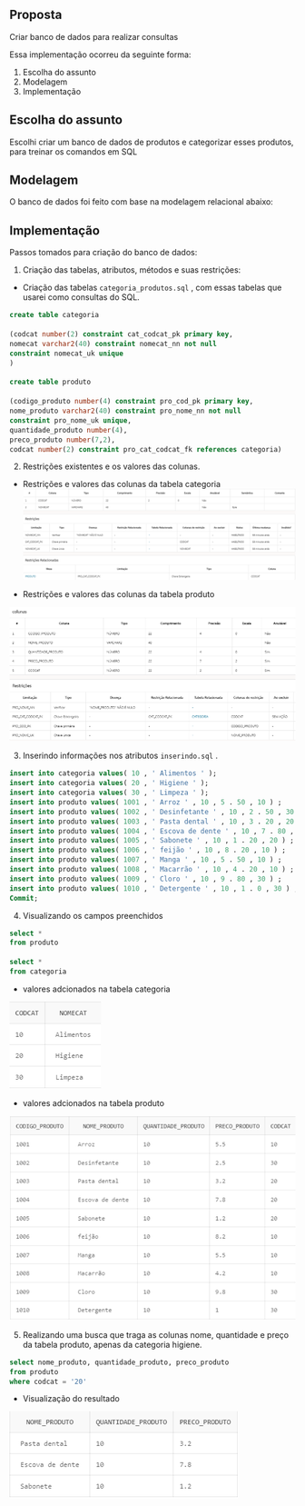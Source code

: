 ##  Proposta

Criar banco de dados para realizar consultas

Essa implementação ocorreu da seguinte forma:
1. Escolha do assunto
2. Modelagem
3. Implementação

##  Escolha do assunto
Escolhi criar um banco de dados de produtos e categorizar esses produtos, para treinar os comandos em SQL

##  Modelagem
O banco de dados foi feito com base na modelagem relacional abaixo:


##  Implementação
Passos tomados para criação do banco de dados:
1. Criação das tabelas, atributos, métodos e suas restrições:
- Criação das tabelas `categoria_produtos.sql` , com essas tabelas que usarei como consultas do SQL.
```sql
create table categoria  

(codcat number(2) constraint cat_codcat_pk primary key,  
nomecat varchar2(40) constraint nomecat_nn not null  
constraint nomecat_uk unique  
)

create table produto    

(codigo_produto number(4) constraint pro_cod_pk primary key,  
nome_produto varchar2(40) constraint pro_nome_nn not null  
constraint pro_nome_uk unique,  
quantidade_produto number(4),  
preco_produto number(7,2), 
codcat number(2) constraint pro_cat_codcat_fk references categoria)
```


2. Restrições existentes e os valores das colunas.
- Restrições e valores das colunas da tabela categoria
![restricao-cat](https://github.com/ellenvdjsilva/criandobds/blob/main/restricao-cat.png)

- Restrições e valores das colunas da tabela produto

![coluna_restricoes_produto](https://github.com/ellenvdjsilva/criandobds/blob/main/coluna_restricoes_produto.png)



3. Inserindo informações nos atributos `inserindo.sql` .
```sql
insert into categoria values( 10 , ' Alimentos ' );
insert into categoria values( 20 , ' Higiene ' );
insert into categoria values( 30 , ' Limpeza ' );
insert into produto values( 1001 , ' Arroz ' , 10 , 5 . 50 , 10 ) ;
insert into produto values( 1002 , ' Desinfetante ' , 10 , 2 . 50 , 30 ) ;
insert into produto values( 1003 , ' Pasta dental ' , 10 , 3 . 20 , 20 ) ;
insert into produto values( 1004 , ' Escova de dente ' , 10 , 7 . 80 , 20 ) ;
insert into produto values( 1005 , ' Sabonete ' , 10 , 1 . 20 , 20 ) ;
insert into produto values( 1006 , ' feijão ' , 10 , 8 . 20 , 10 ) ;
insert into produto values( 1007 , ' Manga ' , 10 , 5 . 50 , 10 ) ;
insert into produto values( 1008 , ' Macarrão ' , 10 , 4 . 20 , 10 ) ;
insert into produto values( 1009 , ' Cloro ' , 10 , 9 . 80 , 30 ) ;
insert into produto values( 1010 , ' Detergente ' , 10 , 1 . 0 , 30 ) ;
Commit;
```
4. Visualizando os campos preenchidos 
```sql
select *
from produto

select *
from categoria
```


- valores adcionados na tabela categoria

![tabela-categoria](https://github.com/ellenvdjsilva/criandobds/blob/main/tabela-categoria.png)

- valores adcionados na tabela produto

![tabela-produto](https://github.com/ellenvdjsilva/criandobds/blob/main/tabela-produto.png)

5. Realizando uma busca que traga as colunas nome, quantidade e preço da tabela produto, apenas da categoria higiene.

```sql
select nome_produto, quantidade_produto, preco_produto
from produto
where codcat = '20'
```

- Visualização do resultado

![busca_1](https://github.com/ellenvdjsilva/criandobds/blob/main/busca_1.png)

